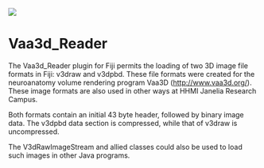 ![](http://jenkins.imagej.net/job/Vaa3d_Reader/lastBuild/badge/icon)

Vaa3d_Reader
============

The Vaa3d_Reader plugin for Fiji permits the loading of two 3D image file formats in Fiji: v3draw and v3dpbd. 
These file formats were created for the neuroanatomy volume rendering program Vaa3D (http://www.vaa3d.org/).
These image formats are also used in other ways at HHMI Janelia Research Campus.

Both formats contain an initial 43 byte header, followed by binary image data. The v3dpbd data section
is compressed, while that of v3draw is uncompressed.

The V3dRawImageStream and allied classes could also be used to load such images in other Java programs.
